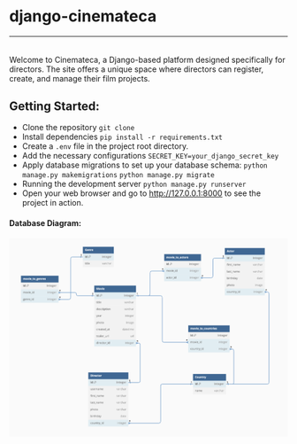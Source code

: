 # django-cinemateca
_________________________________________

######
Welcome to Cinemateca, a Django-based platform designed specifically for directors. The site offers a unique space where directors can register, create, and manage their film projects.

## Getting Started:

* Clone the repository
`git clone `
* Install dependencies
`pip install -r requirements.txt`
* Create a `.env` file in the project root directory.
* Add the necessary configurations `SECRET_KEY=your_django_secret_key`
* Apply database migrations to set up your database schema: 
`python manage.py makemigrations`
`python manage.py migrate`
* Running the development server `python manage.py runserver`
* Open your web browser and go to http://127.0.0.1:8000 to see the project in action.


#### Database Diagram:
![Database Diagram](static/pics/Cinemateca_database_diagram.png)

